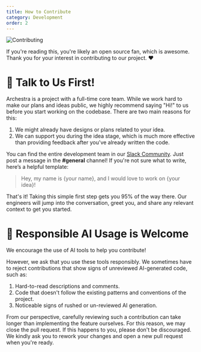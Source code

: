 ```yaml
---
title: How to Contribute
category: Development
order: 2
---
```


![Contributing](/docs/one-person-is-handling-a-box-for-the-other-over.png)

If you're reading this, you're likely an open source fan, which is awesome. Thank you for your interest in contributing to our project. ❤️

# 👋 Talk to Us First!

Archestra is a project with a full-time core team. While we work hard to make our plans and ideas public, we highly recommend saying "Hi!" to us before you start working on the codebase. There are two main reasons for this:

1.  We might already have designs or plans related to your idea.
2.  We can support you during the idea stage, which is much more effective than providing feedback after you've already written the code.

You can find the entire development team in our [Slack Community](https://join.slack.com/t/archestracommunity/shared_invite/zt-39yk4skox-zBF1NoJ9u4t59OU8XxQChg). Just post a message in the **#general** channel! If you're not sure what to write, here’s a helpful template:

> Hey, my name is {your name}, and I would love to work on {your idea}!

That's it! Taking this simple first step gets you 95% of the way there. Our engineers will jump into the conversation, greet you, and share any relevant context to get you started.

# 🤝 Responsible AI Usage is Welcome

We encourage the use of AI tools to help you contribute!

However, we ask that you use these tools responsibly. We sometimes have to reject contributions that show signs of unreviewed AI-generated code, such as:

1.  Hard-to-read descriptions and comments.
2.  Code that doesn't follow the existing patterns and conventions of the project.
3.  Noticeable signs of rushed or un-reviewed AI generation.

From our perspective, carefully reviewing such a contribution can take longer than implementing the feature ourselves. For this reason, we may close the pull request. If this happens to you, please don't be discouraged. We kindly ask you to rework your changes and open a new pull request when you're ready.
